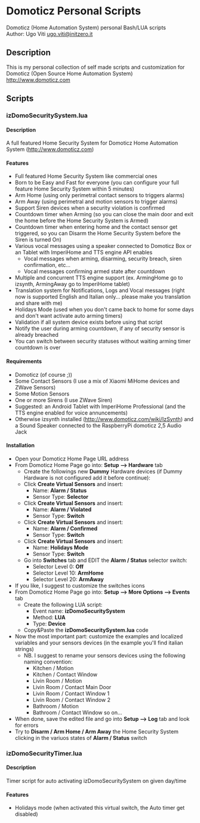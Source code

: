 # Domoticz Personal Scripts
Domoticz (Home Automation System) personal Bash/LUA scripts <br/>
Author: Ugo Viti <ugo.viti@initzero.it>

## Description
This is my personal collection of self made scripts and customization for Domoticz (Open Source Home Automation System) http://www.domoticz.com

## Scripts

### izDomoSecuritySystem.lua

#### Description
A full featured Home Security System for Domoticz Home Automation System (http://www.domoticz.com)

#### Features
  * Full featured Home Security System like commercial ones
  * Born to be Easy and Fast for everyone (you can configure your full feature Home Security System within 5 minutes)
  * Arm Home (using only perimetral contact sensors to triggers alarms)
  * Arm Away (using perimetral and motion sensors to trigger alarms)
  * Support Siren devices when a security violation is confirmed
  * Countdown timer when Arming (so you can close the main door and exit the home before the Home Security System is Armed)
  * Countdown timer when entering home and the contact sensor get triggered, so you can Disarm the Home Security System before the Siren is turned On)
  * Various vocal messages using a speaker connected to Domoticz Box or an Tablet with ImperiHome and TTS engine API enables
    * Vocal messages when arming, disarming, security breach, siren confirmation, etc...
    * Vocal messages confirming armed state after countdown
  * Multiple and concurrent TTS engine support (ex. ArmingHome go to izsynth, ArmingAway go to ImperiHome tablet)
  * Translation system for Notifications, Logs and Vocal messages (right now is supported English and Italian only... please make you translation and share with me)
  * Holidays Mode (used when you don't came back to home for some days and don't want activate auto arming timers)
  * Validation if all system device exists before using that script
  * Notify the user during arming countdown, if any of security sensor is already breached
  * You can switch between security statuses without waiting arming timer countdown is over

#### Requirements
  * Domoticz (of course ;))
  * Some Contact Sensors (I use a mix of Xiaomi MiHome devices and ZWave Sensors)
  * Some Motion Sensors
  * One or more Sirens (I use ZWave Siren)
  * Suggested: an Android Tablet with ImperiHome Professional (and the TTS engine enabled for voice annuncements)
  * Otherwise izsynth installed (http://www.domoticz.com/wiki/IzSynth) and a Sound Speaker connected to the RaspberryPi domoticz 2,5 Audio Jack

#### Installation
  * Open your Domoticz Home Page URL address
  * From Domoticz Home Page go into: **Setup --> Hardware** tab
    * Create the followings new **Dummy** Hardware devices (if Dummy Hardware is not configured add it before continue):
    * Click **Create Virtual Sensors** and insert:
      * Name: **Alarm / Status**
      * Sensor Type: **Selector**
    * Click **Create Virtual Sensors** and insert:
      * Name: **Alarm / Violated**
      * Sensor Type: **Switch**
    * Click **Create Virtual Sensors** and insert:
      * Name: **Alarm / Confirmed**
      * Sensor Type: **Switch**
    * Click **Create Virtual Sensors** and insert:
      * Name: **Holidays Mode**
      * Sensor Type: **Switch**
    * Go into **Switches** tab and EDIT the **Alarm / Status** selector switch:
      * Selector Level 0: **Off**
      * Selector Level 10: **ArmHome**
      * Selector Level 20: **ArmAway**
* If you like, I suggest to customize the switches icons
* From Domoticz Home Page go into: **Setup --> More Options --> Events** tab
  * Create the following LUA script:
    * Event name: **izDomoSecuritySystem**
    * Method: **LUA**
    * Type: **Device**
  * Copy&Paste the **izDomoSecuritySystem.lua** code
* Now the most important part: customize the examples and localized variables and your sensors devices (in the example you'll find italian strings)
  * NB. I suggest to rename your sensors devices using the following naming convention:
    * Kitchen / Motion
    * Kitchen / Contact Window
    * Livin Room / Motion
    * Livin Room / Contact Main Door
    * Livin Room / Contact Window 1
    * Livin Room / Contact Window 2
    * Bathroom / Motion
    * Bathroom / Contact Window
    so on...
* When done, save the edited file and go into **Setup --> Log** tab and look for errors
* Try to **Disarm / Arm Home / Arm Away** the Home Security System clicking in the variuos states of **Alarm / Status** switch

### izDomoSecurityTimer.lua

#### Description
Timer script for auto activating izDomoSecuritySystem on given day/time   

#### Features
  * Holidays mode (when activated this virtual switch, the Auto timer get disabled)
